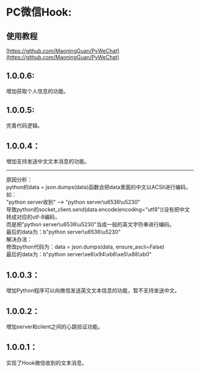 # PC微信Hook:
## 使用教程
[https://github.com/MaoningGuan/PyWeChat](https://github.com/MaoningGuan/PyWeChat)
## 1.0.0.6:
增加获取个人信息的功能。
## 1.0.0.5:
完善代码逻辑。
## 1.0.0.4：
增加支持发送中文文本消息的功能。
***
原因分析：
<br/>
python的data = json.dumps(data)函数会把data里面的中文以ACSII进行编码，如：
<br/>
"python server收到" --> "python server\u6536\u5230"
<br/>
导致python的socket_client.send(data.encode(encoding="utf8"))没有把中文转成对应的utf-8编码，
<br/>
而是把"python server\u6536\u5230"当成一般的英文字符串进行编码。
<br/>
最后的data为：b"python server\u6536\u5230"
<br/>
解决办法：
<br/>
修改python代码为：data = json.dumps(data, ensure_ascii=False)
<br/>
最后的data为：b"python server\xe6\x94\xb6\xe5\x88\xb0"
## 1.0.0.3：
增加Python程序可以向微信发送英文文本信息的功能，暂不支持发送中文。
## 1.0.0.2：
增加server和client之间的心跳验证功能。
## 1.0.0.1：
实现了Hook微信收到的文本消息。